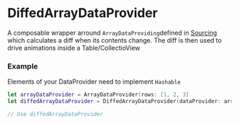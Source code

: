 # DiffedArrayDataProvider
A composable wrapper arround `ArrayDataProviding`defined in [Sourcing](https://github.com/lightsprint09/Sourcing) which calculates a diff when its contents change.
The diff is then used to drive animations inside a Table/CollectioView

### Example

Elements of your DataProvider need to implement `Hashable`
```swift
let arrayDataProvider = ArrayDataProvider(rows: [1, 2, 3]
let diffedArrayDataProvider = DiffedArrayDataProvider(dataProvider: arrayDataProvider)

// Use diffedArrayDataProvider 
```

